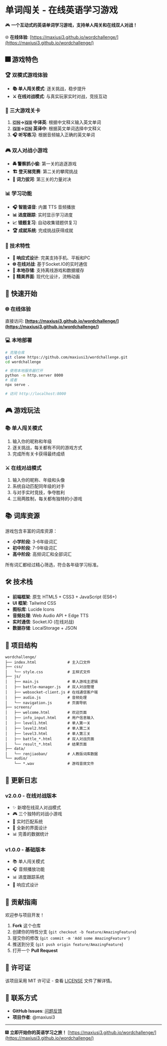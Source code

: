 # 单词闯关 - 在线英语学习游戏

🎮 **一个互动式的英语单词学习游戏，支持单人闯关和在线双人对战！**

🌐 **在线体验**: [https://maxiusi3.github.io/wordchallenge/](https://maxiusi3.github.io/wordchallenge/)

## 🎆 游戏特色

### 🏆 双模式游戏体验
- **📚 单人闯关模式**: 逐关挑战，稳步提升
- **⚔️ 在线对战模式**: 与真实玩家实时对战，竞技互动

### 🎯 三大游戏关卡
1. **🇨🇳→🇬🇧 中译英**: 根据中文释义输入英文单词
2. **🇬🇧→🇨🇳 英译中**: 根据英文单词选择中文释义
3. **🎧 听写练习**: 根据音频输入正确的英文单词

### 🎮 双人对战小游戏
- **🚔 警察抓小偷**: 第一关的追逐游戏
- **🏗️ 登天梯竞赛**: 第二关的攀爬挑战
- **🤜 词力拔河**: 第三关的力量对决

### 📊 学习功能
- **🎧 智能语音**: 内置 TTS 音频播放
- **📊 进度跟踪**: 实时显示学习进度
- **📈 错题复习**: 自动收集错题供复习
- **🏆 成就系统**: 完成挑战获得成就

### 📱 技术特性
- **📱 响应式设计**: 完美支持手机、平板和PC
- **🌐 在线对战**: 基于Socket.IO的实时通信
- **💾 本地存储**: 支持离线游戏和数据缓存
- **🎨 精美界面**: 现代化设计，流畅动画

## 🚀 快速开始

### 🌐 在线体验
直接访问: **[https://maxiusi3.github.io/wordchallenge/](https://maxiusi3.github.io/wordchallenge/)**

### 💻 本地部署

```bash
# 克隆仓库
git clone https://github.com/maxiusi3/wordchallenge.git
cd wordchallenge

# 使用本地服务器打开
python -m http.server 8000
# 或者
npx serve .

# 访问 http://localhost:8000
```

## 🎮 游戏玩法

### 📚 单人闯关模式
1. 输入你的昵称和年级
2. 逐关挑战，每关都有不同的游戏方式
3. 完成所有关卡获得最终成绩

### ⚔️ 在线对战模式
1. 输入你的昵称、年级和头像
2. 系统自动匹配同年级的对手
3. 与对手实时竞技，争夺胜利
4. 三局两胜制，每关都有独特的小游戏

## 📚 词库资源

游戏包含丰富的词库资源：
- **小学阶段**: 3-6年级词汇
- **初中阶段**: 7-9年级词汇
- **高中阶段**: 高频词汇和全部词汇

所有词汇都经过精心筛选，符合各年级学习标准。

## 🛠️ 技术栈

- **前端框架**: 原生 HTML5 + CSS3 + JavaScript (ES6+)
- **UI 框架**: Tailwind CSS
- **图标库**: Lucide Icons
- **音频处理**: Web Audio API + Edge TTS
- **实时通信**: Socket.IO (在线对战)
- **数据存储**: LocalStorage + JSON

## 📁 项目结构

```
wordchallenge/
├── index.html              # 主入口文件
├── css/
│   └── style.css           # 主样式文件
├── js/
│   ├── main.js             # 单人游戏主逻辑
│   ├── battle-manager.js   # 双人对战管理
│   ├── websocket-client.js # 在线通信客户端
│   ├── audio.js            # 音频处理
│   └── navigation.js       # 页面导航
├── screens/
│   ├── welcome.html        # 欢迎页面
│   ├── info_input.html     # 用户信息输入
│   ├── level1.html         # 单人第一关
│   ├── level2.html         # 单人第二关
│   ├── level3.html         # 单人第三关
│   ├── battle_*.html       # 双人对战页面
│   └── result_*.html       # 结果页面
├── data/
│   └── renjiaoban/         # 人教版词库数据
└── audio/
    └── *.wav               # 游戏音效文件
```

## 🌟 更新日志

### v2.0.0 - 在线对战版本
- ✨ 新增在线双人对战模式
- 🎮 三个独特的对战小游戏
- 🔄 实时匹配系统
- 🎨 全新的界面设计
- 📊 完善的数据统计

### v1.0.0 - 基础版本
- 📚 单人闯关模式
- 🎧 音频播放功能
- 📊 进度跟踪系统
- 📱 响应式设计

## 🤝 贡献指南

欢迎参与项目开发！

1. **Fork** 这个仓库
2. 创建你的特性分支 (`git checkout -b feature/AmazingFeature`)
3. 提交你的修改 (`git commit -m 'Add some AmazingFeature'`)
4. 推送到分支 (`git push origin feature/AmazingFeature`)
5. 打开一个 **Pull Request**

## 📝 许可证

该项目采用 MIT 许可证 - 查看 [LICENSE](LICENSE) 文件了解详情。

## 📧 联系方式

- **GitHub Issues**: [问题反馈](https://github.com/maxiusi3/wordchallenge/issues)
- **项目作者**: @maxiusi3

---

🎆 **立即开始你的英语学习之旅！** [https://maxiusi3.github.io/wordchallenge/](https://maxiusi3.github.io/wordchallenge/)
